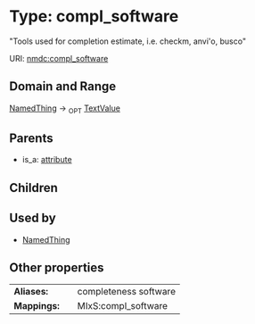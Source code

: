 
# Type: compl_software


"Tools used for completion estimate, i.e. checkm, anvi'o, busco"

URI: [nmdc:compl_software](https://microbiomedata/meta/compl_software)


## Domain and Range

[NamedThing](NamedThing.md) ->  <sub>OPT</sub> [TextValue](TextValue.md)

## Parents

 *  is_a: [attribute](attribute.md)

## Children


## Used by

 * [NamedThing](NamedThing.md)

## Other properties

|  |  |  |
| --- | --- | --- |
| **Aliases:** | | completeness software |
| **Mappings:** | | MIxS:compl_software |

